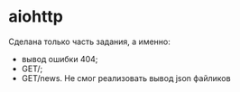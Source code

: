 # aiohttp
Сделана только часть задания, а именно:
 - вывод ошибки 404;
 - GET/;
 - GET/news.
 Не смог реализовать вывод json файликов
 
